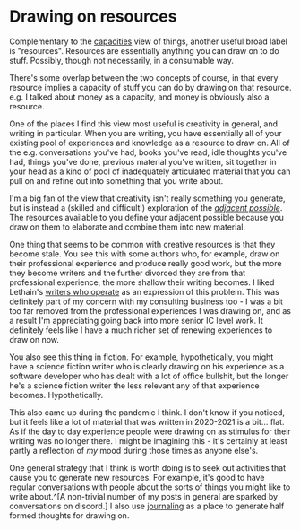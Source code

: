 # Drawing on resources

Complementary to the [capacities](https://notebook.drmaciver.com/posts/2024-01-20-12:01.html) view of things, another useful broad label is "resources".
Resources are essentially anything you can draw on to do stuff. Possibly, though not necessarily, in a consumable way.

There's some overlap between the two concepts of course, in that every resource implies a capacity of stuff you can do by drawing on that resource.
e.g. I talked about money as a capacity, and money is obviously also a resource.

One of the places I find this view most useful is creativity in general, and writing in particular. When you are writing, you have essentially all of your existing pool of experiences and knowledge as a resource to draw on. All of the e.g. conversations you've had, books you've read, idle thoughts you've had, things you've done, previous material you've written, sit together in your head as a kind of pool of inadequately articulated material that you can pull on and refine out into something that you write about.

I'm a big fan of the view that creativity isn't really something you generate, but is instead a (skilled and difficult!) exploration of the *[adjacent possible](https://drmaciver.substack.com/p/how-things-come-to-be-as-they-are)*. The resources available to you define your adjacent possible because you draw on them to elaborate and combine them into new material.

One thing that seems to be common with creative resources is that they become stale. You see this with some authors who, for example, draw on their professional experience and produce really good work, but the more they become writers and the further divorced they are from that professional experience, the more shallow their writing becomes. I liked Lethain's [writers who operate](https://lethain.com/writers-who-operate) as an expression of this problem. This was definitely part of my concern with my consulting business too - I was a bit too far removed from the professional experiences I was drawing on, and as a result I'm appreciating going back into more senior IC level work. It definitely feels like I have a much richer set of renewing experiences to draw on now.

You also see this thing in fiction. For example, hypothetically, you might have a science fiction writer who is clearly drawing on his experience as a software developer who has dealt with a lot of office bullshit, but the longer he's a science fiction writer the less relevant any of that experience becomes. Hypothetically.

This also came up during the pandemic I think. I don't know if you noticed, but it feels like a lot of material that was written in 2020-2021 is a bit... flat. As if the day to day experience people were drawing on as stimulus for their writing was no longer there. I might be imagining this - it's certainly at least partly a reflection of *my* mood during those times as anyone else's.

One general strategy that I think is worth doing is to seek out activities that cause you to generate new resources. For example, it's good to have regular conversations with people about the sorts of things you might like to write about.^[A non-trivial number of my posts in general are sparked by conversations on discord.] I also use [journaling](https://notebook.drmaciver.com/posts/2024-01-16-13:11.html) as a place to generate half formed thoughts for drawing on.
